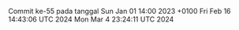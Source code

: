 Commit ke-55 pada tanggal Sun Jan 01 14:00 2023 +0100
Fri Feb 16 14:43:06 UTC 2024
Mon Mar  4 23:24:11 UTC 2024
